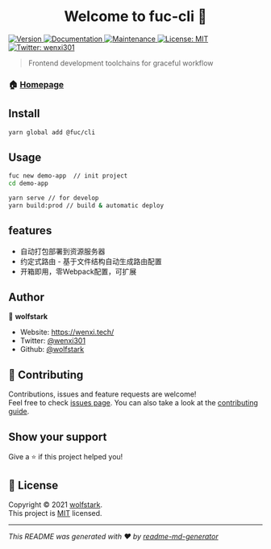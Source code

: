 <h1 align="center">Welcome to fuc-cli 👋</h1>
<p>
  <a href="https://www.npmjs.com/package/fuc-cli" target="_blank">
    <img alt="Version" src="https://img.shields.io/npm/v/fuc-cli.svg">
  </a>
  <a href="https://github.com/wolfstark/fuc-cli#readme" target="_blank">
    <img alt="Documentation" src="https://img.shields.io/badge/documentation-yes-brightgreen.svg" />
  </a>
  <a href="https://github.com/wolfstark/fuc-cli/graphs/commit-activity" target="_blank">
    <img alt="Maintenance" src="https://img.shields.io/badge/Maintained%3F-yes-green.svg" />
  </a>
  <a href="https://github.com/wolfstark/fuc-cli/blob/master/LICENSE" target="_blank">
    <img alt="License: MIT" src="https://img.shields.io/github/license/wolfstark/fuc-cli" />
  </a>
  <a href="https://twitter.com/wenxi301" target="_blank">
    <img alt="Twitter: wenxi301" src="https://img.shields.io/twitter/follow/wenxi301.svg?style=social" />
  </a>
</p>

> Frontend development toolchains for graceful workflow

### 🏠 [Homepage](https://github.com/wolfstark/fuc-cli#readme)

## Install

```sh
yarn global add @fuc/cli
```

## Usage

```sh
fuc new demo-app  // init project
cd demo-app

yarn serve // for develop
yarn build:prod // build & automatic deploy
```
## features

- 自动打包部署到资源服务器
- 约定式路由 - 基于文件结构自动生成路由配置
- 开箱即用，零Webpack配置，可扩展

## Author

👤 **wolfstark**

* Website: https://wenxi.tech/
* Twitter: [@wenxi301](https://twitter.com/wenxi301)
* Github: [@wolfstark](https://github.com/wolfstark)

## 🤝 Contributing

Contributions, issues and feature requests are welcome!<br />Feel free to check [issues page](https://github.com/wolfstark/fuc-cli/issues). You can also take a look at the [contributing guide](https://github.com/wolfstark/fuc-cli/blob/master/CONTRIBUTING.md).

## Show your support

Give a ⭐️ if this project helped you!

## 📝 License

Copyright © 2021 [wolfstark](https://github.com/wolfstark).<br />
This project is [MIT](https://github.com/wolfstark/fuc-cli/blob/master/LICENSE) licensed.

***
_This README was generated with ❤️ by [readme-md-generator](https://github.com/kefranabg/readme-md-generator)_
